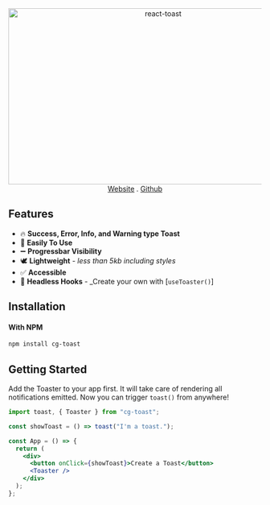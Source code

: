 <div align="center"> <a href="https://rohitsoni83.github.io/react-toast/">
  <img alt="react-toast" width="600px" height="350px" classname="border-radius" src="https://www.linkpicture.com/q/react-toast.png"/></a> 
</div>
<div align="center">
<a href="https://rohitsoni83.github.io/react-toast/">Website</a> 
<span>.</span>
<a href="https://github.com/rohitsoni83/react-toast" target="_blank" >Github</a>
</div>

## Features

- 🔥 **Success, Error, Info, and Warning type Toast**
- 🔩 **Easily To Use**
- ➖ **Progressbar Visibility**
- 🕊 **Lightweight** - _less than 5kb including styles_
- ✅ **Accessible**
- 🤯 **Headless Hooks** - \_Create your own with [`useToaster()`]

## Installation

#### With NPM

```sh
npm install cg-toast
```

## Getting Started

Add the Toaster to your app first. It will take care of rendering all notifications emitted. Now you can trigger `toast()` from anywhere!

```jsx
import toast, { Toaster } from "cg-toast";

const showToast = () => toast("I'm a toast.");

const App = () => {
  return (
    <div>
      <button onClick={showToast}>Create a Toast</button>
      <Toaster />
    </div>
  );
};
```
